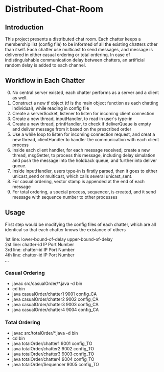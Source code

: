 # Distributed-Chat-Room

## Introduction

This project presents a distributed chat room. Each chatter keeps a membership list (config file) to be informed of all the existing chatters other than itself. Each chatter use multicast to send messages, and message is delivered in either casual ordering or total ordering. In case of indistinguishable communication delay between chatters, an artificial random delay is added to each channel. 

## Workflow in Each Chatter
0. No central server existed, each chatter performs as a server and a client as well.
1. Construct a new tf object (tf is the main object function as each chatting individual), while reading in config file
2. Create a serverSocket, listener to listen for incoming client connection
3. Create a new thread, inputHandler, to read in user's type-in
4. Create a new thread, printHandler, to check if deliverQueue is empty and deliver message from it based on the prescribed order
5. Use a while loop to listen for incoming connection request, and creat a new thread, clientHandler to handler the communication with
   each client process
6. Inside each client handler, for each message received, create a new thread, msgGetter, to process this message, including 
   delay simulation and push the message into the holdback queue, and further into deliver queue.
7. Inside inputHandler, users type-in is firstly parsed, then it goes to either unicast_send or multicast, which calls
   several unicast_sent.
8. For casual ordering, vector stamp is appended at the end of each message
9. For total ordering, a special process, sequencer, is created, and it send message with sequence number to other processes
		
## Usage

First step would be modifying the config files of each chatter, which are all identical so that each chatter knows the existance of others<br>
<div text-indent = 50px>
1st line: lower-bound-of-delay	upper-bound-of-delay<br>
2st line: chatter-id	IP	Port Number<br>
3rd line: chatter-id	IP	Port Number<br>
4th line: chatter-id	IP	Port Number<br>
... </div>

### Casual Ordering
- javac src/casualOrder/*.java -d bin
- cd bin
- java casualOrder/chatter1 9001 config_CA
- java casualOrder/chatter2 9002 config_CA
- java casualOrder/chatter3 9003 config_CA
- java casualOrder/chatter4 9004 config_CA
	
### Total Ordering
- javac src/totalOrder/*.java -d bin
- cd bin
- java totalOrder/chatter1 9001 config_TO
- java totalOrder/chatter2 9002 config_TO
- java totalOrder/chatter3 9003 config_TO
- java totalOrder/chatter4 9004 config_TO
- java totalOrder/Sequencer 9005 config_TO
	
